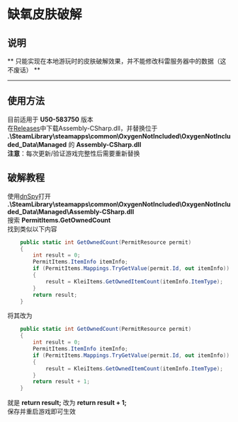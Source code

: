 # 缺氧皮肤破解  
## **说明**  
** 只能实现在本地游玩时的皮肤破解效果，并不能修改科雷服务器中的数据（这不废话） **  
***
## **使用方法**  
目前适用于 **U50-583750** 版本  
在[Releases](https://github.com/yuanze31/I_need_ONI_skin/releases)中下载Assembly-CSharp.dll，并替换位于 **.\SteamLibrary\steamapps\common\OxygenNotIncluded\OxygenNotIncluded_Data\Managed** 的  **Assembly-CSharp.dll**  
**注意**：每次更新/验证游戏完整性后需要重新替换  
## **破解教程**  
使用[dnSpy](https://github.com/dnSpy/dnSpy)打开 **.\SteamLibrary\steamapps\common\OxygenNotIncluded\OxygenNotIncluded_Data\Managed\Assembly-CSharp.dll**  
搜索 **PermitItems.GetOwnedCount**  
找到类似以下内容  
```C#
	public static int GetOwnedCount(PermitResource permit)
	{
		int result = 0;
		PermitItems.ItemInfo itemInfo;
		if (PermitItems.Mappings.TryGetValue(permit.Id, out itemInfo))
		{
			result = KleiItems.GetOwnedItemCount(itemInfo.ItemType);
		}
		return result;
	}
```  
将其改为  
```C#
	public static int GetOwnedCount(PermitResource permit)
	{
		int result = 0;
		PermitItems.ItemInfo itemInfo;
		if (PermitItems.Mappings.TryGetValue(permit.Id, out itemInfo))
		{
			result = KleiItems.GetOwnedItemCount(itemInfo.ItemType);
		}
		return result + 1;
	}
```  
就是 **return result;** 改为 **return result + 1;**  
保存并重启游戏即可生效